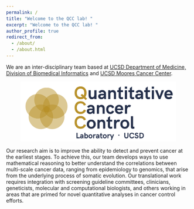```yaml
---
permalink: /
title: "Welcome to the QCC lab! "
excerpt: "Welcome to the QCC lab! "
author_profile: true
redirect_from: 
  - /about/
  - /about.html
---
```




We are an inter-disciplinary team based at [UCSD Department of Medicine, Division of Biomedical Informatics](https://medschool.ucsd.edu/som/dbmi/pages/default.aspx) and [UCSD Moores Cancer Center](https://medschool.ucsd.edu/research/moores/Pages/default.aspx). 

<figure>
  <a href="/images/Main_Logo_2_small.png">
  <img src="/images/Main_Logo_2_small.png" alt = "Logo"  />
    </a>
</figure>

Our research aim is to improve the ability to detect and prevent cancer at the earliest stages. 
To achieve this, our team develops ways to use mathematical reasoning to better understand the correlations between multi-scale cancer data, ranging from epidemiology to genomics, that arise from the underlying process of somatic evolution. 
Our translational work requires integration with screening guideline committees, clinicians, geneticists, molecular and computational biologists, and others working in areas that are primed for novel quantitative analyses in cancer control efforts.

